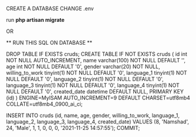 CREATE A DATABASE 
CHANGE .env

run **php artisan migrate**

OR

** RUN THIS SQL ON DATABASE **

DROP TABLE IF EXISTS cruds; CREATE TABLE IF NOT EXISTS cruds ( id int NOT NULL AUTO_INCREMENT, name varchar(100) NOT NULL DEFAULT '', age int NOT NULL DEFAULT '0', gender varchar(20) NOT NULL, willing_to_work tinyint(1) NOT NULL DEFAULT '0', language_1 tinyint(1) NOT NULL DEFAULT '0', language_2 tinyint(1) NOT NULL DEFAULT '0', language_3 tinyint(1) NOT NULL DEFAULT '0', language_4 tinyint(1) NOT NULL DEFAULT '0', created_date datetime DEFAULT NULL, PRIMARY KEY (id) ) ENGINE=MyISAM AUTO_INCREMENT=9 DEFAULT CHARSET=utf8mb4 COLLATE=utf8mb4_0900_ai_ci;

INSERT INTO cruds (id, name, age, gender, willing_to_work, language_1, language_2, language_3, language_4, created_date) VALUES (8, 'Namshad', 24, 'Male', 1, 1, 0, 0, 0, '2021-11-25 14:57:55'); COMMIT;

